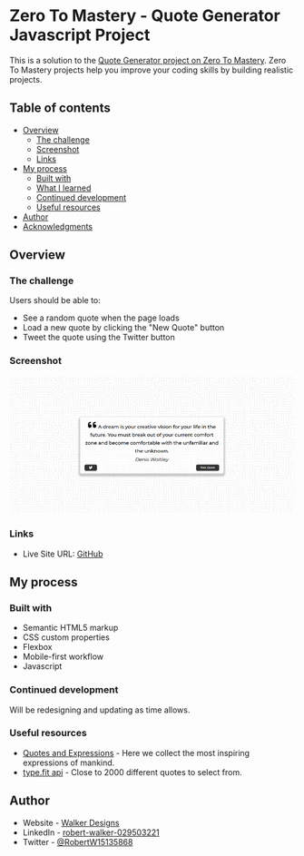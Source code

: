 # Zero To Mastery - Quote Generator Javascript Project

This is a solution to the [Quote Generator project on Zero To Mastery](https://zerotomastery.io/). Zero To Mastery projects help you improve your coding skills by building realistic projects.

## Table of contents

- [Overview](#overview)
    - [The challenge](#the-challenge)
    - [Screenshot](#screenshot)
    - [Links](#links)
- [My process](#my-process)
    - [Built with](#built-with)
    - [What I learned](#what-i-learned)
    - [Continued development](#continued-development)
    - [Useful resources](#useful-resources)
- [Author](#author)
- [Acknowledgments](#acknowledgments)

## Overview

### The challenge

Users should be able to:

- See a random quote when the page loads
- Load a new quote by clicking the "New Quote" button
- Tweet the quote using the Twitter button

### Screenshot

![](./screenshot.jpg)

### Links

- Live Site URL: [GitHub](https://your-live-site-url.com)

## My process

### Built with

- Semantic HTML5 markup
- CSS custom properties
- Flexbox
- Mobile-first workflow
- Javascript

### Continued development

Will be redesigning and updating as time allows.

### Useful resources

- [Quotes and Expressions](https://www.forismatic.com/en/api) - Here we collect the most inspiring expressions of mankind.
- [type.fit api](https://type.fit/api/quotes) - Close to 2000 different quotes to select from.

## Author

- Website - [Walker Designs](https://www.your-site.com)
- LinkedIn - [robert-walker-029503221]()
- Twitter - [@RobertW15135868](https://www.linkedin.com/in/robert-walker-029503221/)